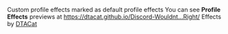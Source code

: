 Custom profile effects marked as default profile effects
You can see **Profile Effects** previews at https://dtacat.github.io/Discord-Wouldnt...Right/
Effects by [DTACat][dtacatgh]

[dtacatgh]: https://github.com/DTACat